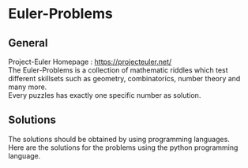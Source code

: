 # Euler-Problems

## General
Project-Euler Homepage : https://projecteuler.net/ \
The Euler-Problems is a collection of mathematic riddles which test
different skillsets such as geometry, combinatorics, number theory and many more.\
Every puzzles has exactly one specific number as solution.

## Solutions
The solutions should be obtained by using programming languages.\
Here are the solutions for the problems using the python programming language.

